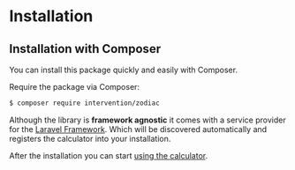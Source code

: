 # Installation
## Installation with Composer

You can install this package quickly and easily with Composer.

Require the package via Composer:

```bash
$ composer require intervention/zodiac
```

Although the library is **framework agnostic** it comes with a service provider for the [Laravel Framework](https://www.laravel.com/). Which will be discovered automatically and registers the calculator into your installation.

After the installation you can start [using the calculator](/v3/usage/calculator).